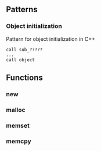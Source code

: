 
## Patterns
### Object initialization
Pattern for object initialization in C++
```
call sub_?????
...
call object
```
## Functions
### new
### malloc
### memset
### memcpy

